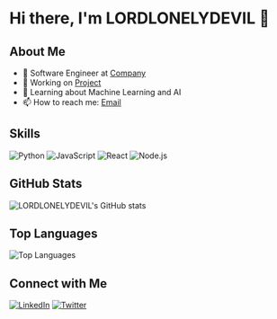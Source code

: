 # Hi there, I'm LORDLONELYDEVIL 👋

## About Me
- 💼 Software Engineer at [Company](https://company.com)
- 🔭 Working on [Project](https://github.com/LORDLONELYDEIL/project)
- 🌱 Learning about Machine Learning and AI
- 📫 How to reach me: [Email](mailto:lordlonelydevil001@gmail.com)

## Skills
![Python](https://img.shields.io/badge/-Python-333333?style=flat&logo=python)
![JavaScript](https://img.shields.io/badge/-JavaScript-333333?style=flat&logo=javascript)
![React](https://img.shields.io/badge/-React-333333?style=flat&logo=react)
![Node.js](https://img.shields.io/badge/-Node.js-333333?style=flat&logo=node.js)

## GitHub Stats
![LORDLONELYDEVIL's GitHub stats](https://github-readme-stats.vercel.app/api?username=LORDLONELYDEVIL&show_icons=true&theme=radical)

## Top Languages
![Top Languages](https://github-readme-stats.vercel.app/api/top-langs/?username=LORDLONELYDEVIL&layout=compact&theme=radical)

## Connect with Me
[![LinkedIn](https://img.shields.io/badge/-LinkedIn-0e76a8?style=flat&logo=Linkedin&logoColor=white)](https://linkedin.com/in/vignesh-s001)
[![Twitter](https://img.shields.io/badge/-Twitter-00acee?style=flat&logo=Twitter&logoColor=white)](https://twitter.com/)
